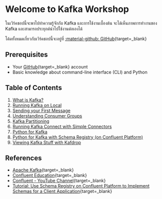 # Welcome to Kafka Workshop

ในเวิร์คชอปนี้จะพาไปทำความรู้จักกับ Kafka และการใช้งานเบื้องต้น จะได้เห็นภาพการทำงานของ Kafka
และสามารถประยุกต์นำไปใช้งานต่อเองได้

โค้ดทั้งหมดเกี่ยวกับเวิร์คชอปนี้จะอยู่ที่ [:material-github:
GitHub](https://github.com/zkan/introducing-kafka/){target=_blank}

## Prerequisites

* Your [GitHub](https://github.com){target=_blank} account
* Basic knowledge about command-line interface (CLI) and Python

## Table of Contents

1. [What is Kafka?](what-is-kafka.md)
1. [Running Kafka on Local](running-kafka-on-local.md)
1. [Sending your First Message](sending-your-first-message.md)
1. [Understanding Consumer Groups](understanding-consumer-groups.md)
1. [Kafka Partitioning](kafka-partitioning.md)
1. [Running Kafka Connect with Simple
   Connectors](running-kafka-connect-with-simple-connectors.md)
1. [Python for Kafka](python-for-kafka.md)
1. [Python for Kafka with Schema Registry (on Confluent
   Platform)](python-for-kafka-with-schema-registry-on-confluent-platform.md)
1. [Viewing Kafka Stuff with Kafdrop](viewing-kafka-stuff-with-kafdrop.md)

## References

* [Apache Kafka](https://kafka.apache.org/){target=_blank}
* [Confluent Education](https://www.confluent.io/training/){target=_blank}
* [Confluent - YouTube
Channel](https://www.youtube.com/channel/UCmZz-Gj3caLLzEWBtbYUXaA){target=_blank}
* [Tutorial: Use Schema Registry on Confluent Platform to Implement Schemas for
a Client
Application](https://docs.confluent.io/platform/current/schema-registry/schema_registry_onprem_tutorial.html){target=_blank}
